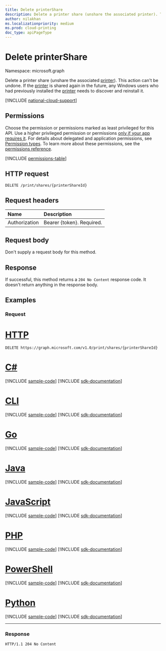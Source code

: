 ```yaml
---
title: Delete printerShare
description: Delete a printer share (unshare the associated printer). This action can't be undone. If the printer is shared again in the future, any Windows users who had previously installed the printer needs to discover and reinstall it.
author: nilakhan
ms.localizationpriority: medium
ms.prod: cloud-printing
doc_type: apiPageType
---
```



# Delete printerShare
Namespace: microsoft.graph

Delete a printer share (unshare the associated [printer](../resources/printer.md)). This action can't be undone. If the [printer](../resources/printer.md) is shared again in the future, any Windows users who had previously installed the [printer](../resources/printer.md) needs to discover and reinstall it.

[!INCLUDE [national-cloud-support](../../includes/global-us.md)]

## Permissions
Choose the permission or permissions marked as least privileged for this API. Use a higher privileged permission or permissions [only if your app requires it](/graph/permissions-overview#best-practices-for-using-microsoft-graph-permissions). For details about delegated and application permissions, see [Permission types](/graph/permissions-overview#permission-types). To learn more about these permissions, see the [permissions reference](/graph/permissions-reference).

<!-- { "blockType": "permissions", "name": "printershare_delete" } -->
[!INCLUDE [permissions-table](../includes/permissions/printershare-delete-permissions.md)]

## HTTP request

<!-- {
  "blockType": "ignored"
}
-->
``` http
DELETE /print/shares/{printerShareId}
```

## Request headers
|Name|Description|
|:---|:---|
|Authorization|Bearer {token}. Required.|

## Request body
Don't supply a request body for this method.

## Response

If successful, this method returns a `204 No Content` response code. It doesn't return anything in the response body.

## Examples

### Request

# [HTTP](#tab/http)
<!-- {
  "blockType": "request",
  "name": "delete_printershare"
}
-->
``` http
DELETE https://graph.microsoft.com/v1.0/print/shares/{printerShareId}
```

# [C#](#tab/csharp)
[!INCLUDE [sample-code](../includes/snippets/csharp/delete-printershare-csharp-snippets.md)]
[!INCLUDE [sdk-documentation](../includes/snippets/snippets-sdk-documentation-link.md)]

# [CLI](#tab/cli)
[!INCLUDE [sample-code](../includes/snippets/cli/delete-printershare-cli-snippets.md)]
[!INCLUDE [sdk-documentation](../includes/snippets/snippets-sdk-documentation-link.md)]

# [Go](#tab/go)
[!INCLUDE [sample-code](../includes/snippets/go/delete-printershare-go-snippets.md)]
[!INCLUDE [sdk-documentation](../includes/snippets/snippets-sdk-documentation-link.md)]

# [Java](#tab/java)
[!INCLUDE [sample-code](../includes/snippets/java/delete-printershare-java-snippets.md)]
[!INCLUDE [sdk-documentation](../includes/snippets/snippets-sdk-documentation-link.md)]

# [JavaScript](#tab/javascript)
[!INCLUDE [sample-code](../includes/snippets/javascript/delete-printershare-javascript-snippets.md)]
[!INCLUDE [sdk-documentation](../includes/snippets/snippets-sdk-documentation-link.md)]

# [PHP](#tab/php)
[!INCLUDE [sample-code](../includes/snippets/php/delete-printershare-php-snippets.md)]
[!INCLUDE [sdk-documentation](../includes/snippets/snippets-sdk-documentation-link.md)]

# [PowerShell](#tab/powershell)
[!INCLUDE [sample-code](../includes/snippets/powershell/delete-printershare-powershell-snippets.md)]
[!INCLUDE [sdk-documentation](../includes/snippets/snippets-sdk-documentation-link.md)]

# [Python](#tab/python)
[!INCLUDE [sample-code](../includes/snippets/python/delete-printershare-python-snippets.md)]
[!INCLUDE [sdk-documentation](../includes/snippets/snippets-sdk-documentation-link.md)]

---

### Response
<!-- {
  "blockType": "response",
  "truncated": true
}
-->
``` http
HTTP/1.1 204 No Content
```

